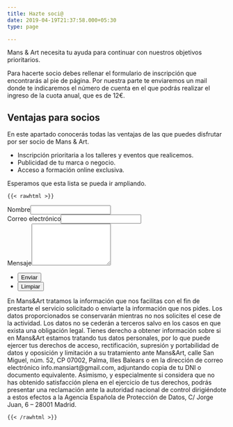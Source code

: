 ```yaml
---
title: Hazte soci@
date: 2019-04-19T21:37:58.000+05:30
type: page

---
```

Mans & Art necesita tu ayuda para continuar con nuestros objetivos prioritarios.

Para hacerte socio debes rellenar el formulario de inscripción que encontrarás al pie de página. Por nuestra parte te enviaremos un mail donde te indicaremos el número de cuenta en el que podrás realizar el ingreso de la cuota anual, que es de 12€.

## Ventajas para socios

En este apartado conocerás todas las ventajas de las que puedes disfrutar por ser socio de Mans & Art.

* Inscripción prioritaria a los talleres y eventos que realicemos.
* Publicidad de tu marca o negocio.
* Acceso a formación online exclusiva.

Esperamos que esta lista se pueda ir ampliando.

    {{< rawhtml >}}

<section id="contact">

<div class="inner">

<section><form method="post" action="[https://formspree.io/info.mansiart@gmail.com](https://formspree.io/info.mansiart@gmail.com "https://formspree.io/info.mansiart@gmail.com")">

<div class="field half first"><label for="name">Nombre</label><input type="text" name="name" id="name"></div>

<div class="field half"><label for="email">Correo electrónico</label><input type="text" name="email" id="email"></div>

<div class="field"><label for="message">Mensaje</label><textarea name="message" id="message" rows="6"></textarea></div>

<ul class="actions"><li><input type="submit" value="Enviar" class="special"></li>

<li><input type="reset" value="Limpiar"></li></ul></form>

<p>En Mans&Art tratamos la información que nos facilitas con el fin de prestarte el servicio solicitado o enviarte la información que nos pides. Los datos proporcionados se conservarán mientras no nos solicites el cese de la actividad. Los datos no se cederán a terceros salvo en los casos en que exista una obligación legal. Tienes derecho a obtener información sobre si en Mans&Art estamos tratando tus datos personales, por lo que puede ejercer tus derechos de acceso, rectificación, supresión y portabilidad de datos y oposición y limitación a su tratamiento ante Mans&Art, calle San Miguel, núm. 52, CP 07002, Palma, Illes Balears o en la dirección de correo electrónico info.mansiart@gmail.com, adjuntando copia de tu DNI o documento equivalente. Asimismo, y especialmente si considera que no has obtenido satisfacción plena en el ejercicio de tus derechos, podrás presentar una reclamación ante la autoridad nacional de control dirigiéndote a estos efectos a la Agencia Española de Protección de Datos, C/ Jorge Juan, 6 – 28001 Madrid.</p></section>

</section>

    {{< /rawhtml >}}